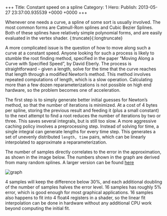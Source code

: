 +++
Title: Constant speed on a spline
Category: 1
Hero: 
Publish: 2013-05-27 23:37:00.935539 +0000 +0000
+++

Whenever one needs a curve, a spline of some sort is usually involved. The most common forms are 
Catmull-Rom splines and Cubic Bezier Splines. Both of these splines have relatively simple polynomial 
forms, and are easily evaluated in the vertex shader. {:truncate}{:longtruncate}

A more complicated issue is the question of how to move along such a curve at a constant speed. 
Anyone looking for such a process is likely to stumble the root finding method, specified in the 
paper “Moving Along a Curve with Specified Speed”, by David Eberly. The process is 
straightforward – given a length, solve for the time that the curve reaches that length through
a modified Newton’s method. This method involves repeated computations of length, which is a 
slow operation. Calculating more than a few dozen reparameterizations is not possible on high end 
hardware, so the problem becomes one of acceleration.

The first step is to simply generate better initial guesses for Newton’s method, so that the number 
of iterations is minimized. At a cost of 4 bytes per spline, storing the previous result and feeding 
it (plus a small constant) to the next attempt to find a root reduces the number of iterations by 
two or three. This saves several integrals, but is still too slow. A more aggressive caching policy 
involves a preprocessing step. Instead of solving for time, a single integral can generate lengths 
for every time step. This generates a set of unevenly distributed `length, time` pairs, which can 
be linearly interpolated to approximate a reparameterization. 

The number of samples directly correlates to the error in the approximation, as shown in the 
image below. The numbers shown in the graph are derived from many random splines. A larger version can be found [here](http://img.rawrrawr.com/gallery/bfdf3f253b0f32153b747ebe358def94a838328d.png)

![graph](http://img.rawrrawr.com/gallery/5ba60d3f5fc68aeb5416fcfa732105000c5ecb3d.png)

4 samples will keep the difference below 30%, and each additional doubling of the number of samples 
halves the error level. 16 samples has roughly 5% error, which is good enough for most graphical 
applications. 16 samples also happens to fit into 4 float4 registers in a shader, so the linear 
fit interpolation can be done in hardware without any additional CPU work beyond computing the initial fit. 